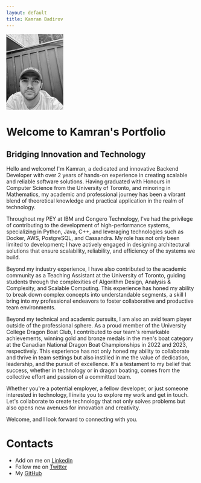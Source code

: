 ```yaml
---
layout: default 
title: Kamran Badirov
---
```


<!---

# [<span style="color:rgb(66,135,245)">My Page Me</span>](https://kamrandb.github.io) &nbsp;&nbsp;&nbsp; [<span style="color:rgb(66,135,245)">About Me</span>](https://kamrandb.github.io) &nbsp;&nbsp;&nbsp; [<span style="color:rgb(66,135,245)">Interests</span>](https://kamrandb.github.io) &nbsp;&nbsp;&nbsp; [<span style="color:rgb(66,135,245)">Projects</span>](https://kamrandb.github.io) 




<img src="Personal_photo.JPG" width="30%" height="30%"> 
--->

<img src="profile.jpeg" width="30%" height="30%"> 



# Welcome to Kamran's Portfolio
## Bridging Innovation and Technology

Hello and welcome! I'm Kamran, a dedicated and innovative Backend Developer with over 2 years of hands-on experience in creating scalable and reliable software solutions. Having graduated with Honours in Computer Science from the University of Toronto, and minoring in Mathematics, my academic and professional journey has been a vibrant blend of theoretical knowledge and practical application in the realm of technology.

Throughout my PEY at IBM and Congero Technology, I've had the privilege of contributing to the development of high-performance systems, specializing in Python, Java, C++, and leveraging technologies such as Docker, AWS, PostgreSQL, and Cassandra. My role has not only been limited to development; I have actively engaged in designing architectural solutions that ensure scalability, reliability, and efficiency of the systems we build.

Beyond my industry experience, I have also contributed to the academic community as a Teaching Assistant at the University of Toronto, guiding students through the complexities of Algorithm Design, Analysis & Complexity, and Scalable Computing. This experience has honed my ability to break down complex concepts into understandable segments, a skill I bring into my professional endeavors to foster collaborative and productive team environments.

<!---

This portfolio is a window into my professional world. Here, you'll find detailed accounts of my projects, contributions to software engineering, and insights into the solutions I've architected and developed. Each project highlighted in this portfolio stands as a testament to my commitment to excellence, innovation, and the continuous pursuit of knowledge in the ever-evolving field of computer science.
--->

Beyond my technical and academic pursuits, I am also an avid team player outside of the professional sphere. As a proud member of the University College Dragon Boat Club, I contributed to our team's remarkable achievements, winning gold and bronze medals in the men's boat category at the Canadian National Dragon Boat Championships in 2022 and 2023, respectively. This experience has not only honed my ability to collaborate and thrive in team settings but also instilled in me the value of dedication, leadership, and the pursuit of excellence. It's a testament to my belief that success, whether in technology or in dragon boating, comes from the collective effort and passion of a committed team.

Whether you're a potential employer, a fellow developer, or just someone interested in technology, I invite you to explore my work and get in touch. Let's collaborate to create technology that not only solves problems but also opens new avenues for innovation and creativity.

Welcome, and I look forward to connecting with you.



# Contacts

- Add on me on [LinkedIn](https://www.linkedin.com/in/badirov-kamran/)
- Follow me on [Twitter](https://twitter.com/kamranbadirov)
- My [GitHub](https://github.com/kamranbadirov)

